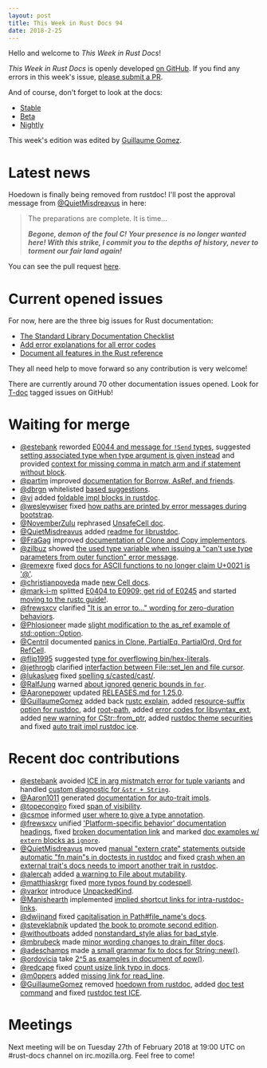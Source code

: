 ```yaml
---
layout: post
title: This Week in Rust Docs 94
date: 2018-2-25
---
```


Hello and welcome to *This Week in Rust Docs*!

*This Week in Rust Docs* is openly developed [on GitHub](https://github.com/GuillaumeGomez/this-week-in-rust-docs).
If you find any errors in this week's issue, [please submit a PR](https://github.com/GuillaumeGomez/this-week-in-rust-docs/pulls).

And of course, don't forget to look at the docs:

* [Stable](https://doc.rust-lang.org/)
* [Beta](https://doc.rust-lang.org/beta/)
* [Nightly](https://doc.rust-lang.org/nightly/)

This week's edition was edited by [Guillaume Gomez](https://github.com/GuillaumeGomez).

# Latest news

Hoedown is finally being removed from rustdoc! I'll post the approval message from [@QuietMisdreavus](https://github.com/QuietMisdreavus) in here:

> The preparations are complete. It is time...
>
> _**Begone, demon of the foul C! Your presence is no longer wanted here! With this strike, I commit you to the depths of history, never to torment our fair land again!**_

You can see the pull request [here](https://github.com/rust-lang/rust/pull/48274).

# Current opened issues

For now, here are the three big issues for Rust documentation:

* [The Standard Library Documentation Checklist](https://github.com/rust-lang/rust/issues/29329)
* [Add error explanations for all error codes](https://github.com/rust-lang/rust/issues/32777)
* [Document all features in the Rust reference](https://github.com/rust-lang-nursery/reference/issues/9)

They all need help to move forward so any contribution is very welcome!

There are currently around 70 other documentation issues opened. Look for [T-doc](https://github.com/rust-lang/rust/labels/T-doc) tagged issues on GitHub!

# Waiting for merge

* [@estebank](https://github.com/estebank) reworded [E0044 and message for `!Send` types](https://github.com/rust-lang/rust/pull/48138), suggested [setting associated type when type argument is given instead](https://github.com/rust-lang/rust/pull/48288) and provided [context for missing comma in match arm and if statement without block](https://github.com/rust-lang/rust/pull/48338).
* [@partim](https://github.com/partim) improved [documentation for Borrow, AsRef, and friends](https://github.com/rust-lang/rust/pull/46518).
* [@dbrgn](https://github.com/dbrgn) whitelisted [based suggestions](https://github.com/rust-lang/rust/pull/46815).
* [@vi](https://github.com/vi) added [foldable impl blocks in rustdoc](https://github.com/rust-lang/rust/pull/47894).
* [@wesleywiser](https://github.com/wesleywiser) fixed [how paths are printed by error messages during bootstrap](https://github.com/rust-lang/rust/pull/47731).
* [@NovemberZulu](https://github.com/NovemberZulu) rephrased [UnsafeCell doc](https://github.com/rust-lang/rust/pull/48201).
* [@QuietMisdreavus](https://github.com/QuietMisdreavus) added [readme for librustdoc](https://github.com/rust-lang/rust/pull/48283).
* [@FraGag](https://github.com/FraGag) improved [documentation of Clone and Copy implementors](https://github.com/rust-lang/rust/pull/48171).
* [@zilbuz](https://github.com/zilbuz) showed [the used type variable when issuing a "can't use type parameters from outer function" error message](https://github.com/rust-lang/rust/pull/47574).
* [@remexre](https://github.com/remexre) fixed [docs for ASCII functions to no longer claim U+0021 is '@'](https://github.com/rust-lang/rust/pull/48529).
* [@christianpoveda](https://github.com/christianpoveda) made [new Cell docs](https://github.com/rust-lang/rust/pull/48474).
* [@mark-i-m](https://github.com/mark-i-m) splitted [E0404 to E0909; get rid of E0245](https://github.com/rust-lang/rust/pull/48446) and started [moving to the rustc guide!](https://github.com/rust-lang/rust/pull/48479).
* [@frewsxcv](https://github.com/frewsxcv) clarified ["It is an error to..." wording for zero-duration behaviors](https://github.com/rust-lang/rust/pull/48328).
* [@Phlosioneer](https://github.com/Phlosioneer) made [slight modification to the as_ref example of std::option::Option](https://github.com/rust-lang/rust/pull/48509).
* [@Centril](https://github.com/Centril) documented [panics in Clone, PartialEq, PartialOrd, Ord for RefCell](https://github.com/rust-lang/rust/pull/48365).
* [@flip1995](https://github.com/flip1995) suggested [type for overflowing bin/hex-literals](https://github.com/rust-lang/rust/pull/48432).
* [@jethrogb](https://github.com/jethrogb) clarified [interfaction between File::set_len and file cursor](https://github.com/rust-lang/rust/pull/48480).
* [@lukaslueg](https://github.com/lukaslueg) fixed [spelling s/casted/cast/](https://github.com/rust-lang/rust/pull/48403).
* [@RalfJung](https://github.com/RalfJung) warned [about ignored generic bounds in `for`](https://github.com/rust-lang/rust/pull/48326).
* [@Aaronepower](https://github.com/Aaronepower) updated [RELEASES.md for 1.25.0](https://github.com/rust-lang/rust/pull/48374).
* [@GuillaumeGomez](https://github.com/GuillaumeGomez) added back [rustc explain](https://github.com/rust-lang/rust/pull/48337), added [resource-suffix option for rustdoc](https://github.com/rust-lang/rust/pull/48511), add [root-path](https://github.com/rust-lang/rust/pull/48442), added [error codes for libsyntax_ext](https://github.com/rust-lang/rust/pull/48173), added [new warning for CStr::from_ptr](https://github.com/rust-lang/rust/pull/48507), added [rustdoc theme securities](https://github.com/rust-lang/rust/pull/48381) and fixed [auto trait impl rustdoc ice](https://github.com/rust-lang/rust/pull/48473).

# Recent doc contributions

* [@estebank](https://github.com/estebank) avoided [ICE in arg mistmatch error for tuple variants](https://github.com/rust-lang/rust/pull/48246) and handled [custom diagnostic for `&str + String`](https://github.com/rust-lang/rust/pull/48392).
* [@Aaron1011](https://github.com/Aaron1011) generated [documentation for auto-trait impls](https://github.com/rust-lang/rust/pull/47833).
* [@topecongiro](https://github.com/topecongiro) fixed [span of visibility](https://github.com/rust-lang/rust/pull/47799).
* [@csmoe](https://github.com/csmoe) informed [user where to give a type annotation](https://github.com/rust-lang/rust/pull/48198).
* [@frewsxcv](https://github.com/frewsxcv) unified ['Platform-specific behavior' documentation headings](https://github.com/rust-lang/rust/pull/48312), fixed [broken documentation link](https://github.com/rust-lang/rust/pull/48314) and marked [doc examples w/ `extern` blocks as `ignore`](https://github.com/rust-lang/rust/pull/48325).
* [@QuietMisdreavus](https://github.com/QuietMisdreavus) moved [manual "extern crate" statements outside automatic "fn main"s in doctests in rustdoc](https://github.com/rust-lang/rust/pull/48106) and fixed [crash when an external trait's docs needs to import another trait in rustdoc](https://github.com/rust-lang/rust/pull/48415).
* [@alercah](https://github.com/alercah) added [a warning to File about mutability](https://github.com/rust-lang/rust/pull/48273).
* [@matthiaskrgr](https://github.com/matthiaskrgr) fixed [more typos found by codespell](https://github.com/rust-lang/rust/pull/48275).
* [@varkor](https://github.com/varkor) introduce [UnpackedKind](https://github.com/rust-lang/rust/pull/48452).
* [@Manishearth](https://github.com/Manishearth) implemented [implied shortcut links for intra-rustdoc-links](https://github.com/rust-lang/rust/pull/48335).
* [@dwijnand](https://github.com/dwijnand) fixed [capitalisation in Path#file_name's docs](https://github.com/rust-lang/rust/pull/48499).
* [@steveklabnik](https://github.com/steveklabnik) updated [the book to promote second edition](https://github.com/rust-lang/rust/pull/48404).
* [@withoutboats](https://github.com/withoutboats) added [nonstandard_style alias for bad_style](https://github.com/rust-lang/rust/pull/48386).
* [@mbrubeck](https://github.com/mbrubeck) made [minor wording changes to drain_filter docs](https://github.com/rust-lang/rust/pull/48438).
* [@adeschamps](https://github.com/adeschamps) made [a small grammar fix to docs for String::new()](https://github.com/rust-lang/rust/pull/48436).
* [@ordovicia](https://github.com/ordovicia) take [2^5 as examples in document of pow()](https://github.com/rust-lang/rust/pull/48397).
* [@redcape](https://github.com/redcape) fixed [count usize link typo in docs](https://github.com/rust-lang/rust/pull/48360).
* [@m0ppers](https://github.com/m0ppers) added [missing link for read_line](https://github.com/rust-lang/rust/pull/48354).
* [@GuillaumeGomez](https://github.com/GuillaumeGomez) removed [hoedown from rustdoc](https://github.com/rust-lang/rust/pull/48274), added [doc test command](https://github.com/rust-lang/rust/pull/48194) and fixed [rustdoc test ICE](https://github.com/rust-lang/rust/pull/48382).

# Meetings

Next meeting will be on Tuesday 27th of February 2018 at 19:00 UTC on #rust-docs channel on irc.mozilla.org. Feel free to come!
